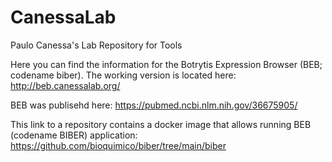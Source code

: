# CanessaLab
Paulo Canessa's Lab Repository for Tools

Here you can find the information for the Botrytis Expression Browser (BEB; codename biber).
The working version is located here: http://beb.canessalab.org/

BEB was publisehd here: https://pubmed.ncbi.nlm.nih.gov/36675905/

This link to a repository contains a docker image that allows running BEB (codename BIBER) application: https://github.com/bioquimico/biber/tree/main/biber

